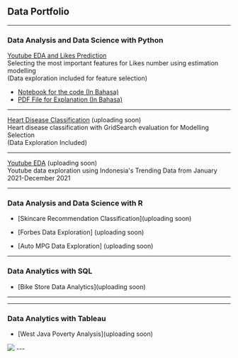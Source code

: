 ## Data Portfolio

---

### Data Analysis and Data Science with Python


[Youtube EDA and Likes Prediction](/LikesPrediciton/LikesPrediction.md)
<br> Selecting the most important features for Likes number using estimation modelling <br>
(Data exploration included for feature selection)
- [Notebook for the code (In Bahasa)](https://github.com/divawanisa/divawanisa.github.io/blob/master/LikesPrediciton/Likes%20Prediction%20-%20Indonesia%20Youtube%20Trending%20Data.ipynb)
- [PDF File for Explanation (In Bahasa)](/pdf/Likes_Prediction.pdf)

---

[Heart Disease Classification](/sample_page) (uploading soon)
<br>Heart disease classification with GridSearch evaluation for Modelling Selection <br>
(Data Exploration Included)<br>

---
[Youtube EDA](/pdf/sample_presentation.pdf) (uploading soon)
<br>Youtube data exploration using Indonesia's Trending Data from January 2021-December 2021<br>

---
### Data Analysis and Data Science with R

- [Skincare Recommendation Classification](uploading soon)

- [Forbes Data Exploration] (uploading soon)

- [Auto MPG Data Exploration] (uploading soon)

---

### Data Analytics with SQL
- [Bike Store Data Analytics](uploading soon)

---

---

### Data Analytics with Tableau
- [West Java Poverty Analysis](uploading soon)
<img src="images/dummy_thumbnail.jpg?raw=true"/>
---
